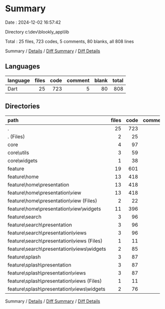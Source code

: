 # Summary

Date : 2024-12-02 16:57:42

Directory c:\\dev\\blookly_app\\lib

Total : 25 files,  723 codes, 5 comments, 80 blanks, all 808 lines

Summary / [Details](details.md) / [Diff Summary](diff.md) / [Diff Details](diff-details.md)

## Languages
| language | files | code | comment | blank | total |
| :--- | ---: | ---: | ---: | ---: | ---: |
| Dart | 25 | 723 | 5 | 80 | 808 |

## Directories
| path | files | code | comment | blank | total |
| :--- | ---: | ---: | ---: | ---: | ---: |
| . | 25 | 723 | 5 | 80 | 808 |
| . (Files) | 2 | 25 | 0 | 6 | 31 |
| core | 4 | 97 | 0 | 7 | 104 |
| core\\utils | 3 | 59 | 0 | 5 | 64 |
| core\\widgets | 1 | 38 | 0 | 2 | 40 |
| feature | 19 | 601 | 5 | 67 | 673 |
| feature\\home | 13 | 418 | 0 | 38 | 456 |
| feature\\home\\presentation | 13 | 418 | 0 | 38 | 456 |
| feature\\home\\presentation\\view | 13 | 418 | 0 | 38 | 456 |
| feature\\home\\presentation\\view (Files) | 2 | 22 | 0 | 6 | 28 |
| feature\\home\\presentation\\view\\widgets | 11 | 396 | 0 | 32 | 428 |
| feature\\search | 3 | 96 | 0 | 12 | 108 |
| feature\\search\\presentation | 3 | 96 | 0 | 12 | 108 |
| feature\\search\\presentation\\views | 3 | 96 | 0 | 12 | 108 |
| feature\\search\\presentation\\views (Files) | 1 | 11 | 0 | 3 | 14 |
| feature\\search\\presentation\\views\\widgets | 2 | 85 | 0 | 9 | 94 |
| feature\\splash | 3 | 87 | 5 | 17 | 109 |
| feature\\splash\\presentation | 3 | 87 | 5 | 17 | 109 |
| feature\\splash\\presentation\\views | 3 | 87 | 5 | 17 | 109 |
| feature\\splash\\presentation\\views (Files) | 1 | 11 | 0 | 3 | 14 |
| feature\\splash\\presentation\\views\\widgets | 2 | 76 | 5 | 14 | 95 |

Summary / [Details](details.md) / [Diff Summary](diff.md) / [Diff Details](diff-details.md)